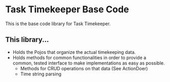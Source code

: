 # Task Timekeeper Base Code

This is the base code library for Task Timekeeper.

## This library...

 - Holds the Pojos that organize the actual timekeeping data.
 - Holds methods for common functionalities in order to provide a common, tested interface to make implementations as easy as possible.
   - Methods for CRUD operations on that data (See ActionDoer)
   - Time string parsing
   
  
 